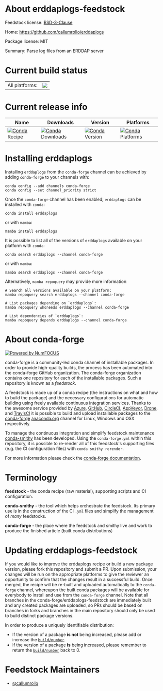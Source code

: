 About erddaplogs-feedstock
==========================

Feedstock license: [BSD-3-Clause](https://github.com/conda-forge/erddaplogs-feedstock/blob/main/LICENSE.txt)

Home: https://github.com/callumrollo/erddaplogs

Package license: MIT

Summary: Parse log files from an ERDDAP server

Current build status
====================


<table><tr><td>All platforms:</td>
    <td>
      <a href="https://dev.azure.com/conda-forge/feedstock-builds/_build/latest?definitionId=22784&branchName=main">
        <img src="https://dev.azure.com/conda-forge/feedstock-builds/_apis/build/status/erddaplogs-feedstock?branchName=main">
      </a>
    </td>
  </tr>
</table>

Current release info
====================

| Name | Downloads | Version | Platforms |
| --- | --- | --- | --- |
| [![Conda Recipe](https://img.shields.io/badge/recipe-erddaplogs-green.svg)](https://anaconda.org/conda-forge/erddaplogs) | [![Conda Downloads](https://img.shields.io/conda/dn/conda-forge/erddaplogs.svg)](https://anaconda.org/conda-forge/erddaplogs) | [![Conda Version](https://img.shields.io/conda/vn/conda-forge/erddaplogs.svg)](https://anaconda.org/conda-forge/erddaplogs) | [![Conda Platforms](https://img.shields.io/conda/pn/conda-forge/erddaplogs.svg)](https://anaconda.org/conda-forge/erddaplogs) |

Installing erddaplogs
=====================

Installing `erddaplogs` from the `conda-forge` channel can be achieved by adding `conda-forge` to your channels with:

```
conda config --add channels conda-forge
conda config --set channel_priority strict
```

Once the `conda-forge` channel has been enabled, `erddaplogs` can be installed with `conda`:

```
conda install erddaplogs
```

or with `mamba`:

```
mamba install erddaplogs
```

It is possible to list all of the versions of `erddaplogs` available on your platform with `conda`:

```
conda search erddaplogs --channel conda-forge
```

or with `mamba`:

```
mamba search erddaplogs --channel conda-forge
```

Alternatively, `mamba repoquery` may provide more information:

```
# Search all versions available on your platform:
mamba repoquery search erddaplogs --channel conda-forge

# List packages depending on `erddaplogs`:
mamba repoquery whoneeds erddaplogs --channel conda-forge

# List dependencies of `erddaplogs`:
mamba repoquery depends erddaplogs --channel conda-forge
```


About conda-forge
=================

[![Powered by
NumFOCUS](https://img.shields.io/badge/powered%20by-NumFOCUS-orange.svg?style=flat&colorA=E1523D&colorB=007D8A)](https://numfocus.org)

conda-forge is a community-led conda channel of installable packages.
In order to provide high-quality builds, the process has been automated into the
conda-forge GitHub organization. The conda-forge organization contains one repository
for each of the installable packages. Such a repository is known as a *feedstock*.

A feedstock is made up of a conda recipe (the instructions on what and how to build
the package) and the necessary configurations for automatic building using freely
available continuous integration services. Thanks to the awesome service provided by
[Azure](https://azure.microsoft.com/en-us/services/devops/), [GitHub](https://github.com/),
[CircleCI](https://circleci.com/), [AppVeyor](https://www.appveyor.com/),
[Drone](https://cloud.drone.io/welcome), and [TravisCI](https://travis-ci.com/)
it is possible to build and upload installable packages to the
[conda-forge](https://anaconda.org/conda-forge) [anaconda.org](https://anaconda.org/)
channel for Linux, Windows and OSX respectively.

To manage the continuous integration and simplify feedstock maintenance
[conda-smithy](https://github.com/conda-forge/conda-smithy) has been developed.
Using the ``conda-forge.yml`` within this repository, it is possible to re-render all of
this feedstock's supporting files (e.g. the CI configuration files) with ``conda smithy rerender``.

For more information please check the [conda-forge documentation](https://conda-forge.org/docs/).

Terminology
===========

**feedstock** - the conda recipe (raw material), supporting scripts and CI configuration.

**conda-smithy** - the tool which helps orchestrate the feedstock.
                   Its primary use is in the construction of the CI ``.yml`` files
                   and simplify the management of *many* feedstocks.

**conda-forge** - the place where the feedstock and smithy live and work to
                  produce the finished article (built conda distributions)


Updating erddaplogs-feedstock
=============================

If you would like to improve the erddaplogs recipe or build a new
package version, please fork this repository and submit a PR. Upon submission,
your changes will be run on the appropriate platforms to give the reviewer an
opportunity to confirm that the changes result in a successful build. Once
merged, the recipe will be re-built and uploaded automatically to the
`conda-forge` channel, whereupon the built conda packages will be available for
everybody to install and use from the `conda-forge` channel.
Note that all branches in the conda-forge/erddaplogs-feedstock are
immediately built and any created packages are uploaded, so PRs should be based
on branches in forks and branches in the main repository should only be used to
build distinct package versions.

In order to produce a uniquely identifiable distribution:
 * If the version of a package **is not** being increased, please add or increase
   the [``build/number``](https://docs.conda.io/projects/conda-build/en/latest/resources/define-metadata.html#build-number-and-string).
 * If the version of a package **is** being increased, please remember to return
   the [``build/number``](https://docs.conda.io/projects/conda-build/en/latest/resources/define-metadata.html#build-number-and-string)
   back to 0.

Feedstock Maintainers
=====================

* [@callumrollo](https://github.com/callumrollo/)

